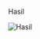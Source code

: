 Hasil

![Hasil](https://user-images.githubusercontent.com/46584235/123651666-e0301780-d855-11eb-8ad8-6c52bcd8a4c3.JPG)
